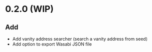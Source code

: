 # 0.2.0 (WIP)

## Add

* Add vanity address searcher (search a vanity address from seed)
* Add option to export Wasabi JSON file
